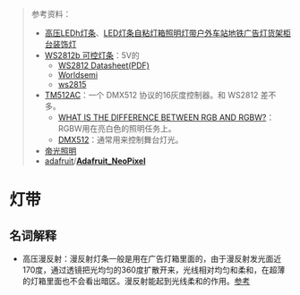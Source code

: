 > 参考资料：
>
> - [高压LEDh灯条](https://item.taobao.com/item.htm?spm=a230r.1.14.89.b5fb4e52YPl7Df&id=664938858166&ns=1&abbucket=6#detail)、[LED灯条自粘灯箱照明灯带户外车站地铁广告灯货架柜台装饰灯](https://item.taobao.com/item.htm?spm=a230r.1.14.59.b5fb4e52YPl7Df&id=670310094181&ns=1&abbucket=6#detail)
> - [WS2812b 可控灯条](https://item.taobao.com/item.htm?spm=a230r.1.14.54.2e4f2caaEqSQnM&id=587315326469&ns=1&abbucket=6#detail)：5V的
>   - [WS2812 Datasheet(PDF)](https://html.alldatasheet.com/html-pdf/553088/ETC2/WS2812/95/1/WS2812.html)
>   - [Worldsemi](http://www.world-semi.com/)
>   - [ws2815](https://item.taobao.com/item.htm?spm=a230r.1.14.29.1b8c694bkiwYcY&id=603192371549&ns=1&abbucket=6#detail)
> - [TM512AC](https://www.artleds.com/blog/ic-chip-pixel-protocol-overview-tm512ac)：一个 DMX512 协议的16灰度控制器。和 WS2812 差不多。
>   - [WHAT IS THE DIFFERENCE BETWEEN RGB AND RGBW?](https://lightingequipmentsales.com/what-is-the-difference-between-rgb-and-rgbw.html)：RGBW用在亮白色的照明任务上。
>   - [DMX512](https://en.wikipedia.org/wiki/DMX512)：通常用来控制舞台灯光。
> - [帝光照明](http://www.dgdiguang.com/html/products.html)
> - [adafruit](https://github.com/adafruit)/**[Adafruit_NeoPixel](https://github.com/adafruit/Adafruit_NeoPixel)**

# 灯带

## 名词解释

- 高压漫反射：漫反射灯条一般是用在广告灯箱里面的，由于漫反射发光面近170度，通过透镜把光均匀的360度扩散开来，光线相对均匀和柔和，在超薄的灯箱里面也不会看出暗区。漫反射能起到光线柔和的作用。[参考](http://www.norklighting.com/qask-question-detail-id-368.html)

